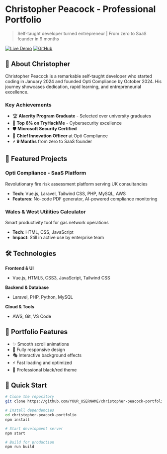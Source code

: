 # Christopher Peacock - Professional Portfolio

> Self-taught developer turned entrepreneur | From zero to SaaS founder in 9 months

[![Live Demo](https://img.shields.io/badge/Live-Demo-red)](https://christopher-peacock-portfolio.vercel.app)
[![GitHub](https://img.shields.io/badge/GitHub-Repository-black)](https://github.com/YOUR_USERNAME/christopher-peacock-portfolio)

## 🚀 About Christopher

Christopher Peacock is a remarkable self-taught developer who started coding in January 2024 and founded Opti Compliance by October 2024. His journey showcases dedication, rapid learning, and entrepreneurial excellence.

### Key Achievements

- 🏆 **Alacrity Program Graduate** - Selected over university graduates
- 🥇 **Top 6% on TryHackMe** - Cybersecurity excellence
- 🛡️ **Microsoft Security Certified**
- 🏢 **Chief Innovation Officer** at Opti Compliance
- ⚡ **9 Months** from zero to SaaS founder

## 💼 Featured Projects

### Opti Compliance - SaaS Platform

Revolutionary fire risk assessment platform serving UK consultancies

- **Tech**: Vue.js, Laravel, Tailwind CSS, PHP, MySQL, AWS
- **Features**: No-code PDF generator, AI-powered compliance monitoring

### Wales & West Utilities Calculator

Smart productivity tool for gas network operations

- **Tech**: HTML, CSS, JavaScript
- **Impact**: Still in active use by enterprise team

## 🛠️ Technologies

**Frontend & UI**

- Vue.js, HTML5, CSS3, JavaScript, Tailwind CSS

**Backend & Database**

- Laravel, PHP, Python, MySQL

**Cloud & Tools**

- AWS, Git, VS Code

## 🎯 Portfolio Features

- ✨ Smooth scroll animations
- 📱 Fully responsive design
- 🎭 Interactive background effects
- ⚡ Fast loading and optimized
- 🎨 Professional black/red theme

## 🚀 Quick Start

```bash
# Clone the repository
git clone https://github.com/YOUR_USERNAME/christopher-peacock-portfolio.git

# Install dependencies
cd christopher-peacock-portfolio
npm install

# Start development server
npm start

# Build for production
npm run build
```
